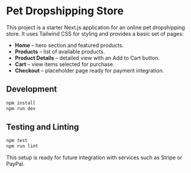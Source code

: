 # Pet Dropshipping Store

This project is a starter Next.js application for an online pet dropshipping store. It uses Tailwind CSS for styling and provides a basic set of pages:

- **Home** – hero section and featured products.
- **Products** – list of available products.
- **Product Details** – detailed view with an Add to Cart button.
- **Cart** – view items selected for purchase.
- **Checkout** – placeholder page ready for payment integration.

## Development

```bash
npm install
npm run dev
```

## Testing and Linting

```bash
npm test
npm run lint
```

This setup is ready for future integration with services such as Stripe or PayPal.
